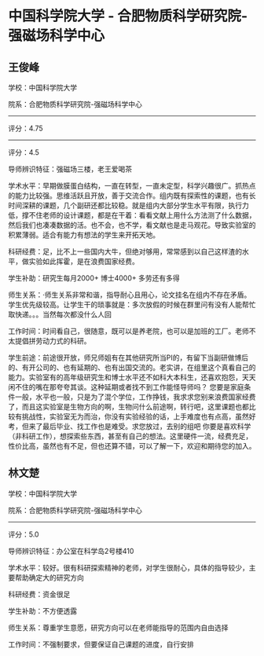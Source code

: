 # 中国科学院大学 - 合肥物质科学研究院-强磁场科学中心

## 王俊峰

学校：中国科学院大学

院系：合肥物质科学研究院-强磁场科学中心

* * *

评分：4.75

* * *

评分：4.5

导师辨识特征：强磁场三楼，老王爱喝茶

学术水平：早期做膜蛋白结构，一直在转型，一直未定型，科学兴趣很广。抓热点的能力比较强。思维活跃且开放，善于交流合作。组内既有探索性的课题，也有长时间深耕的课题，几个副研还都比较稳。就是组内大部分学生水平有限，执行力低，撑不住老师的设计课题，都是在干着：看看文献上用什么方法测了什么数据，然后我们也凑凑数据的活。也不会，也不学，看文献也是走马观花。导致实验室的积累薄弱。适合有能力有想法的学生来开拓天地。

科研经费：足，比不上一些国内大牛，但绝对够用，常常感到以自己这样渣的水平，做实验如此挥霍，是在浪费国家经费。

学生补助：研究生每月2000+
博士4000+
多劳还有多得

师生关系：·师生关系非常和谐，指导耐心且用心，论文挂名在组内不存在矛盾。学生优先级较高。让学生干的琐事就是：多次放假的时候在群里问有没有人能帮忙取快递。。。当然每次都没什么人回

工作时间：时间看自己，很随意，既可以是养老院，也可以是加班的工厂。老师不太提倡拼劳动力式的科研。

学生前途：前途很开放，师兄师姐有在其他研究所当PI的，有留下当副研做博后的、有开公司的、也有延期的、也有出国交流的。老实讲，在组里这个真看自己的能力。实验室有的高年级研究生和博士水平还不如科大本科生，还喜欢抱怨，天天闲不住的嘴在那夸夸其谈。这种延期或者找不到工作能怪导师吗？
您要是家庭条件一般，水平也一般，只是为了混个学位，工作挣钱，我求求您别来浪费国家经费了，而且这实验室是生物方向的啊，生物问什么前途啊，转行吧，这里课题也都比较有挑战性，实验室无为而治，你没有实验经验的话，上手难度也有点高，虽然好考，但来了最后毕业、找工作也是难受。求您放过，去别的组吧
你要是喜欢科学（非科研工作），想探索些东西，甚至有自己的想法。这里硬件一流，经费充足，性价比高，虽然也有不足，但也还算不错，可以了解一下，欢迎和期待您的加入。

## 林文楚

学校：中国科学院大学

院系：合肥物质科学研究院-强磁场科学中心

* * *

评分：5.0

导师辨识特征：办公室在科学岛2号楼410

学术水平：较好。很有科研探索精神的老师，对学生很耐心，具体的指导较少，主要帮助确定大的研究方向

科研经费：资金很足

学生补助：不方便透露

师生关系：尊重学生意愿，研究方向可以在老师能指导的范围内自由选择

工作时间：不强制要求，但要保证自己课题的进度，自行安排
